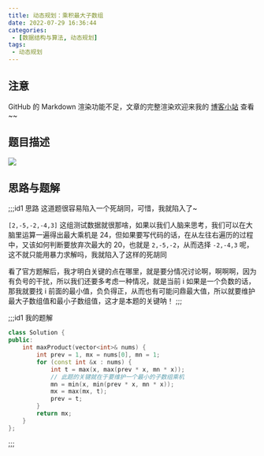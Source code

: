 ```yaml
---
title: 动态规划：乘积最大子数组
date: 2022-07-29 16:36:44
categories:
 - [数据结构与算法, 动态规划]
tags: 
 - 动态规划
---
```


## 注意
GitHub 的 Markdown 渲染功能不足，文章的完整渲染欢迎来我的 [博客小站](https://blog.aayu.today/) 查看~~

## 题目描述
![](http://image.aayu.today/2022/07/29/bb95c6f7d1edc.png)

## 思路与题解
;;;id1 思路
这道题很容易陷入一个死胡同，可惜，我就陷入了~

`[2,-5,-2,-4,3]` 这组测试数据就很那啥，如果以我们人脑来思考，我们可以在大脑里运算一遍得出最大乘机是 24，但如果要写代码的话，在从左往右遍历的过程中，又该如何判断要放弃次最大的 20，也就是 `2,-5,-2`，从而选择 `-2,-4,3` 呢，这不就只能用暴力求解吗，我就陷入了这样的死胡同

看了官方题解后，我才明白关键的点在哪里，就是要分情况讨论啊，啊啊啊，因为有负号的干扰，所以我们还要多考虑一种情况，就是当前 i 如果是一个负数的话，那我就要找 i 前面的最小值，负负得正，从而也有可能问鼎最大值，所以就要维护最大子数组值和最小子数组值，这才是本题的关键呐！
;;;

;;;id1 我的题解
```cpp
class Solution {
public:
    int maxProduct(vector<int>& nums) {
        int prev = 1, mx = nums[0], mn = 1;
        for (const int &x : nums) {
            int t = max(x, max(prev * x, mn * x));
            // 此题的关键就在于要维护一个最小的子数组乘机
            mn = min(x, min(prev * x, mn * x));
            mx = max(mx, t);
            prev = t;
        }
        return mx;
    }
};
```
;;;
